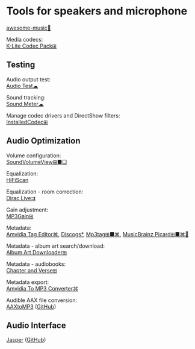 
# Tools for speakers and microphone

[awesome-music💩](https://github.com/ciconia/awesome-music)

Media codecs:  
[K-Lite Codec Pack⊞](https://codecguide.com/)

## Testing

Audio output test:  
[Audio Test☁](https://webbrowsertools.com/audio-test/)

Sound tracking:  
[Sound Meter☁](https://webbrowsertools.com/sound-meter/)

Manage codec drivers and DirectShow filters:  
[InstalledCodec⊞](https://www.nirsoft.net/utils/installed_codec.html)

## Audio Optimization

Volume configuration:  
[SoundVolumeView⊞■□](https://www.nirsoft.net/utils/sound_volume_view.html)

Equalization:  
[HiFiScan](https://github.com/erdewit/HiFiScan)

Equalization - room correction:  
[Dirac Live⇉](https://www.dirac.com/live/)

Gain adjustment:  
[MP3Gain⊞](https://mp3gain.sourceforge.net/)

Metadata:  
[Amvidia Tag Editor⌘](https://amvidia.com/tag-editor),
[Discogs*](https://www.discogs.com/),
[Mp3tag⊞■⌘](https://www.mp3tag.de/en/),
[MusicBrainz Picard⊞■⌘🐧](https://picard.musicbrainz.org/)

Metadata - album art search/download:  
[Album Art Downloader⊞](https://sourceforge.net/projects/album-art/)

Metadata - audiobooks:  
[Chapter and Verse⊞](http://lodensoftware.com/chapter-and-verse/)

Metadata export:  
[Amvidia To MP3 Converter⌘](https://amvidia.com/guides/music-organising/export-to-csv-text-files)

Audible AAX file conversion:  
[AAXtoMP3](https://krumpetpirate.github.io/AAXtoMP3/) ([GitHub](https://github.com/KrumpetPirate/AAXtoMP3))

## Audio Interface

[Jasper](https://jasperproject.github.io/#about) ([GitHub](https://github.com/jasperproject))
